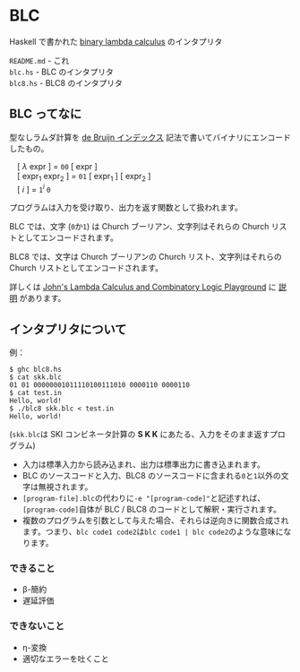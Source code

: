 # BLC
Haskell で書かれた [binary lambda calculus](https://esolangs.org/wiki/Binary_lambda_calculus) のインタプリタ

`README.md` - これ  
`blc.hs` - BLC のインタプリタ  
`blc8.hs` - BLC8 のインタプリタ

## BLC ってなに
型なしラムダ計算を [de Bruijn インデックス](https://ja.wikipedia.org/wiki/%E3%83%89%E3%83%BB%E3%83%96%E3%83%A9%E3%82%A6%E3%83%B3%E3%83%BB%E3%82%A4%E3%83%B3%E3%83%87%E3%83%83%E3%82%AF%E3%82%B9) 記法で書いてバイナリにエンコードしたもの。

&emsp;\[ *λ* expr \] = `00` \[ expr \]  
&emsp;\[ expr<sub>1</sub> expr<sub>2</sub> \] = `01` \[ expr<sub>1</sub> \] \[ expr<sub>2</sub> \]  
&emsp;\[ *i* \] = `1`<sup>*i*</sup> `0`

プログラムは入力を受け取り、出力を返す関数として扱われます。

BLC では、文字 (`0`か`1`) は Church ブーリアン、文字列はそれらの Church リストとしてエンコードされます。

BLC8 では、文字は Church ブーリアンの Church リスト、文字列はそれらの Church リストとしてエンコードされます。

詳しくは [John's Lambda Calculus and Combinatory Logic Playground](https://tromp.github.io/cl/cl.html) に [説明](https://tromp.github.io/cl/Binary_lambda_calculus.html) があります。

## インタプリタについて
例：
```console
$ ghc blc8.hs
$ cat skk.blc
01 01 00000001011110100111010 0000110 0000110
$ cat test.in
Hello, world!
$ ./blc8 skk.blc < test.in
Hello, world!
```
(`skk.blc`は SKI コンビネータ計算の **S K K** にあたる、入力をそのまま返すプログラム)
- 入力は標準入力から読み込まれ、出力は標準出力に書き込まれます。
- BLC のソースコードと入力、BLC8 のソースコードに含まれる`0`と`1`以外の文字は無視されます。
- `[program-file].blc`の代わりに`-e "[program-code]"`と記述すれば、`[program-code]`自体が BLC / BLC8 のコードとして解釈・実行されます。
- 複数のプログラムを引数として与えた場合、それらは逆向きに関数合成されます。つまり、`blc code1 code2`は`blc code1 | blc code2`のような意味になります。

### できること
- β-簡約
- 遅延評価

### できないこと
- η-変換
- 適切なエラーを吐くこと
